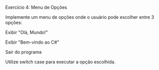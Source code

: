 Exercício 4: Menu de Opções 

Implemente um menu de opções onde o usuário pode escolher entre 3 opções: 

  

Exibir "Olá, Mundo!" 

Exibir "Bem-vindo ao C#" 

Sair do programa 

Utilize switch case para executar a opção escolhida. 

  
